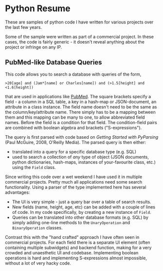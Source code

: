 # Python Resume
These are samples of python code I have written for various projects over the last few years.

Some of the sample were written as part of a commercial project. In these cases, the code
is fairly generic - it doesn't reveal anything about the project or infringe on any IP.

## PubMed-like Database Queries

This code allows you to search a database with queries of the form,
```  
>20[age] and (Jam*[name] or Charles[name]) and (>1.5[height] and <1.6[height])
```
that are used in applications like [PubMed](https://pubmed.ncbi.nlm.nih.gov). The square brackets specify a field - a column in a SQL table, a key in a hash-map or JSON-document, an attribute in a class instance. The field name doesn't need to be the same as the column/key/attribute name. There simply has to be a mapping between them and this mapping can be many to one, to allow abbreviated field names. Before the field is a condition for that field. The condition-field pairs are combined with boolean algebra and brackets ("S-expressions").

The query is first parsed with code based on *Getting Started with PyParsing* (Paul McGuire, 2008, O'Reilly Media). The parsed query is then either:
- translated into a query for a specific database type (e.g. SQL)
- used to search a collection of *any* type of object (JSON documents, python dictionaries, hash-maps, instances of your-favourite class, etc.) using the `Field` class.

Since writing this code over a wet weekend I have used it in multiple commercial projects. Pretty much all applications need some search functionality. Using a parser of the type implemented here has several advantages:

- The UI is very simple - just a query bar over a table of search results.
- New fields (name, height, age, etc) can be added with a couple of lines of code. In my code specifically, by creating a new instance of `Field`.
- Queries can be translated into other database formats (e.g. SQL) by simply adding one-line methods to the `UnaryOperation` and `BinaryOperation` classes.

Contrast this with the "hand crafted" approach I have often seen in commercial projects.
For each field there is a separate UI element (often containing multiple subwidgets) and backend function, making for a very crowded and unaesthetic UI and codebase. Implementing boolean operations is hard and implementing S-expressions almost impossible, without a lot of very hacky code.
